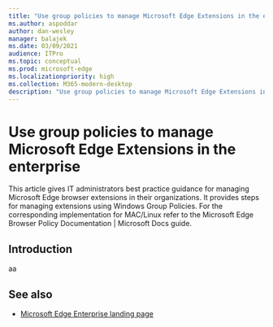 ```yaml
---
title: "Use group policies to manage Microsoft Edge Extensions in the enterprise"
ms.author: aspoddar
author: dan-wesley
manager: balajek
ms.date: 03/09/2021
audience: ITPro
ms.topic: conceptual
ms.prod: microsoft-edge
ms.localizationpriority: high
ms.collection: M365-modern-desktop
description: "Use group policies to manage Microsoft Edge Extensions in the enterprise"
---
```


# Use group policies to manage Microsoft Edge Extensions in the enterprise

This article gives IT administrators best practice guidance for managing Microsoft Edge browser extensions in their organizations. It provides steps for managing extensions using Windows Group Policies. For the corresponding implementation for MAC/Linux refer to the Microsoft Edge Browser Policy Documentation | Microsoft Docs guide.  

## Introduction

aa

## See also

- [Microsoft Edge Enterprise landing page](https://aka.ms/EdgeEnterprise)